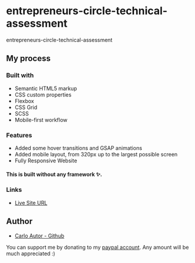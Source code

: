 # entrepreneurs-circle-technical-assessment

entrepreneurs-circle-technical-assessment

## My process

### Built with

-   Semantic HTML5 markup
-   CSS custom properties
-   Flexbox
-   CSS Grid
-   SCSS
-   Mobile-first workflow

### Features

-   Added some hover transitions and GSAP animations
-   Added mobile layout, from 320px up to the largest possible screen
-   Fully Responsive Website

#### This is built without any framework ✨.

### Links

-   [Live Site URL](https://a14313.github.io/entrepreneurs-circle-technical-assessment/dist)

## Author

-   [Carlo Autor - Github](https://github.com/A14313)

You can support me by donating to my [paypal account](https://www.paypal.me/carloautor). Any amount will be much appreciated :)
